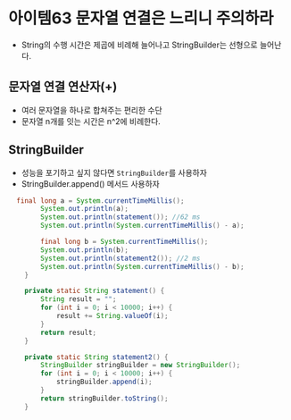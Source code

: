 # 아이템63  문자열 연결은 느리니 주의하라 


- String의 수행 시간은 제곱에 비례해 늘어나고 StringBuilder는 선형으로 늘어난다.

## 문자열 연결 연산자(+)
- 여러 문자열을 하나로 합쳐주는 편리한 수단
- 문자열 n개를 잇는 시간은 n^2에 비례한다.

## StringBuilder
- 성능을 포기하고 싶지 않다면 `StringBuilder`를 사용하자
- StringBuilder.append() 메서드 사용하자


```java
  final long a = System.currentTimeMillis();
        System.out.println(a);
        System.out.println(statement()); //62 ms
        System.out.println(System.currentTimeMillis() - a);

        final long b = System.currentTimeMillis();
        System.out.println(b);
        System.out.println(statement2()); //2 ms
        System.out.println(System.currentTimeMillis() - b);
    }

    private static String statement() {
        String result = "";
        for (int i = 0; i < 10000; i++) {
            result += String.valueOf(i);
        }
        return result;
    }

    private static String statement2() {
        StringBuilder stringBuilder = new StringBuilder();
        for (int i = 0; i < 10000; i++) {
            stringBuilder.append(i);
        }
        return stringBuilder.toString();
    }
```

